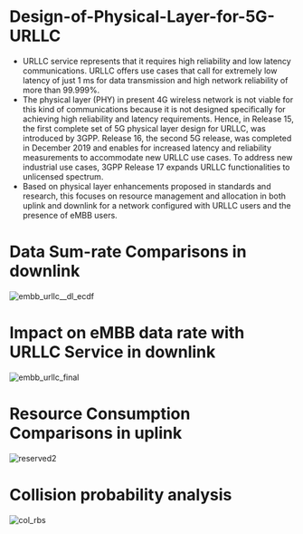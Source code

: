 # Design-of-Physical-Layer-for-5G-URLLC
- URLLC service represents that it requires high reliability and low latency communications. URLLC offers use cases that call for extremely low latency of just 1 ms for data transmission and high network reliability of more than 99.999\%.  
- The physical layer (PHY) in present 4G wireless network is not viable for this kind of communications because it is not designed specifically for achieving high reliability and latency requirements. Hence, in Release 15, the first complete set of 5G physical layer design for URLLC, was introduced by 3GPP. Release 16, the second 5G release, was completed in December 2019 and enables for increased latency and reliability measurements to accommodate new URLLC use cases. To address new industrial use cases, 3GPP Release 17 expands URLLC functionalities to unlicensed spectrum. 
- Based on physical layer enhancements proposed in standards and research, this focuses on resource management and allocation in both uplink and downlink for a network configured with URLLC users and the presence of eMBB users.

# Data Sum-rate Comparisons in downlink


![embb_urllc__dl_ecdf](https://user-images.githubusercontent.com/51235418/211160434-42df2af6-6f31-403b-bab0-42c3f328d800.svg)

# Impact on eMBB data rate with URLLC Service in downlink


![embb_urllc_final](https://user-images.githubusercontent.com/51235418/211160441-dfd0e812-7bb0-4cb4-ab98-8fe9b243389b.svg)

# Resource Consumption Comparisons in uplink

![reserved2](https://user-images.githubusercontent.com/51235418/211160637-c0f13f6a-65ec-4504-bea0-d0eeb21467a3.svg)

# Collision probability analysis

![col_rbs](https://user-images.githubusercontent.com/51235418/211160548-0639d0db-207a-4189-bcaf-a09623e0348e.svg)



